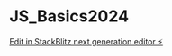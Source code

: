 # JS_Basics2024

[Edit in StackBlitz next generation editor ⚡️](https://stackblitz.com/~/github.com/SUMITBOPATE/JS_Basics2024)